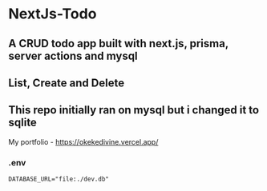 # NextJs-Todo

## A CRUD todo app built with next.js, prisma, server actions and mysql

## List, Create and Delete

## This repo initially ran on mysql but i changed it to sqlite

My portfolio - https://okekedivine.vercel.app/

### .env

```
DATABASE_URL="file:./dev.db"
```
